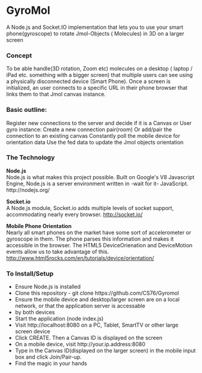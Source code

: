 GyroMol
=======

A Node.js and Socket.IO implementation that lets you to use your smart phone(gyroscope) to rotate Jmol-Objects ( Molecules) in 3D on a larger screen

<h3>Concept</h3>
To be able handle(3D rotation, Zoom etc) molecules on a desktop ( laptop / iPad etc. something with a bigger screen) that multiple users can see using  a physically disconnected device (Smart Phone). Once a screen is initialized, an user connects to a specific URL in their phone browser that links them to that Jmol canvas instance. 


<h3>Basic outline:</h3> 
    Register new connections to the server and decide if it is a Canvas or User gyro instance:
    Create a new connection pair(room)
    Or add/pair the connection to an existing canvas
    Constantly poll the mobile device for orientation data
    Use the fed data to update the Jmol objects orientation

<h3>The Technology</h3>
<b>Node.js</b><br />
Node.js is what makes this project possible. Built on Google's V8 Javascript Engine, Node.js is a server environment written in -wait for it- JavaScript.
http://nodejs.org/

<b>Socket.io</b><br />
A Node.js module, Socket.io adds multiple levels of socket support, accommodating nearly every browser.
http://socket.io/

<b>Mobile Phone Orientation</b><br />
Nearly all smart phones on the market have some sort of accelerometer or gyroscope in them. The phone parses this information and makes it accessible in the browser. The HTML5 DeviceOrienation and DeviceMotion events allow us to take advantage of this.
http://www.html5rocks.com/en/tutorials/device/orientation/

<h3>To Install/Setup</h3>
<ul>
<li>Ensure Node.js is installed</li>
<li>Clone this repository - git clone https://github.com/CS76/Gyromol</li>
<li>Ensure the mobile device and desktop/larger screen are on a local network, or that the application server is accessable <li>by both devices</li>
<li>Start the application (node index.js)</li>
<li>Visit http://localhost:8080 on a PC, Tablet, SmartTV or other large screen device</li>
<li>Click CREATE. Then a Canvas ID is displayed on the screen</li>
<li>On a mobile device, visit http://your.ip.address:8080</li>
<li>Type in the Canvas ID(displayed on the larger screen) in the mobile input box and click Join/Pair-up.</li>
<li>Find the magic in your hands</li>
</ul>
